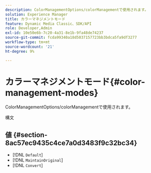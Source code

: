 ```yaml
---
description: ColorManagementOptions/colorManagementで使用されます。
solution: Experience Manager
title: カラーマネジメントモード
feature: Dynamic Media Classic、SDK/API
role: Developer,Admin
exl-id: 10e50e6b-7c20-4a31-8e1b-9fa48de74237
source-git-commit: fcda99340a18d5037157723bb3bdca5fa9df3277
workflow-type: tm+mt
source-wordcount: '21'
ht-degree: 9%

---
```


# カラーマネジメントモード{#color-management-modes}

ColorManagementOptions/colorManagementで使用されます。

構文

## 値 {#section-8ac57ec9435c4ce7a0d3483f9c32bc34}

* [!DNL `Default`]
* [!DNL `MaintainOriginal`]
* [!DNL `Convert`]
